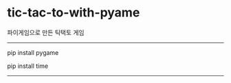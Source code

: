 # tic-tac-to-with-pyame
파이게임으로 만든 틱택토 게임

----------------------

pip install pygame

pip install time

----------------------
